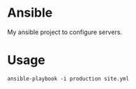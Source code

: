 # Ansible
My ansible project to configure servers.

# Usage
    ansible-playbook -i production site.yml

